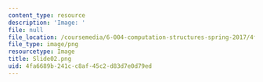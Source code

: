 ```yaml
---
content_type: resource
description: 'Image: '
file: null
file_location: /coursemedia/6-004-computation-structures-spring-2017/4fa6689b241cc8af45c2d83d7e0d79ed_Slide02.png
file_type: image/png
resourcetype: Image
title: Slide02.png
uid: 4fa6689b-241c-c8af-45c2-d83d7e0d79ed
---
```

